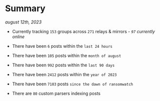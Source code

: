 
# Summary
_august 12th, 2023_

- Currently tracking `153` groups across `271` relays & mirrors - _`97` currently online_

- There have been `6` posts within the `last 24 hours`

- There have been `105` posts within the `month of august`

- There have been `992` posts within the `last 90 days`

- There have been `2412` posts within the `year of 2023`

- There have been `7103` posts `since the dawn of ransomwatch`

- There are `80` custom parsers indexing posts
